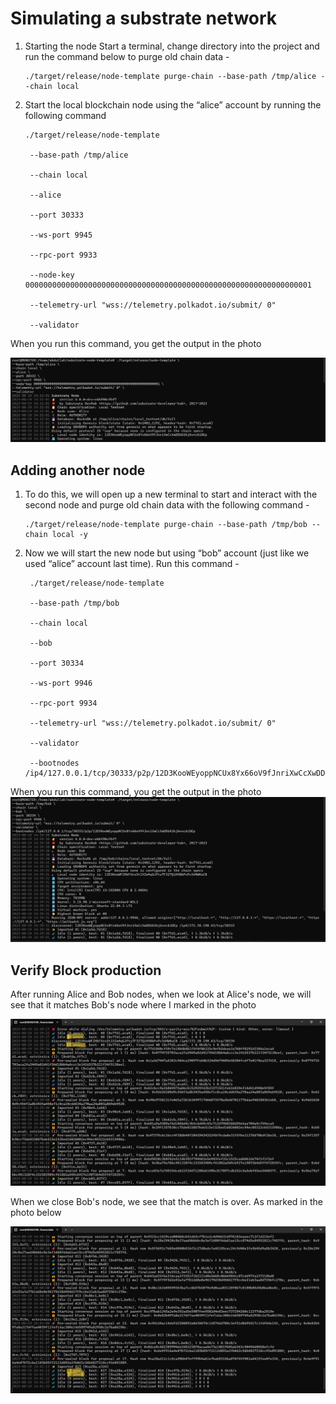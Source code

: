 # Simulating a substrate network

1. Starting the node
   Start a terminal, change directory into the project and run the command below to purge old chain data -
   ````
   ./target/release/node-template purge-chain --base-path /tmp/alice --chain local
2. Start the local blockchain node using the “alice” account by running the following command
   ````
   ./target/release/node-template 

    --base-path /tmp/alice 

    --chain local 

    --alice 

    --port 30333 

    --ws-port 9945 

    --rpc-port 9933 

    --node-key 0000000000000000000000000000000000000000000000000000000000000001 

    --telemetry-url "wss://telemetry.polkadot.io/submit/ 0" 

    --validator

 When you run this command, you get the output in the photo 


![](https://github.com/abdullahozkoc/patika_bootcamp_polkadot_final_project/blob/main/SimulateNetwork/Ekran%20G%C3%B6r%C3%BCnt%C3%BCs%C3%BC%20(163).png)

## Adding another node

1. To do this, we will open up a new terminal to start and interact with the second node and purge old chain data with the following command -
   ````
   ./target/release/node-template purge-chain --base-path /tmp/bob --chain local -y
2. Now we will start the new node but using “bob” account (just like we used “alice” account last time). Run this command -
   ````
    ./target/release/node-template 

    --base-path /tmp/bob 

    --chain local 

    --bob 

    --port 30334 

    --ws-port 9946 

    --rpc-port 9934 

    --telemetry-url "wss://telemetry.polkadot.io/submit/ 0" 

    --validator 

    --bootnodes /ip4/127.0.0.1/tcp/30333/p2p/12D3KooWEyoppNCUx8Yx66oV9fJnriXwCcXwDDUA2kj6vnc6iDEp

 When you run this command, you get the output in the photo 
![](https://github.com/abdullahozkoc/patika_bootcamp_polkadot_final_project/blob/main/SimulateNetwork/Ekran%20G%C3%B6r%C3%BCnt%C3%BCs%C3%BC%20(164).png)


## Verify Block production

After running Alice and Bob nodes, when we look at Alice's node, we will see that it matches Bob's node where I marked in the photo

![](https://github.com/abdullahozkoc/patika_bootcamp_polkadot_final_project/blob/main/SimulateNetwork/Ekran%20G%C3%B6r%C3%BCnt%C3%BCs%C3%BC%20(165).png)

When we close Bob's node, we see that the match is over. As marked in the photo below

![](https://github.com/abdullahozkoc/patika_bootcamp_polkadot_final_project/blob/main/SimulateNetwork/Ekran%20G%C3%B6r%C3%BCnt%C3%BCs%C3%BC%20(166).png)

   
